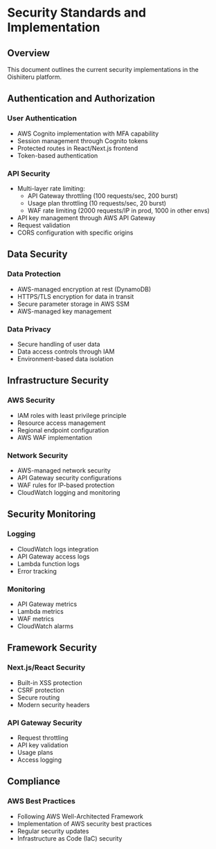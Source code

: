 # Security Standards and Implementation

## Overview

This document outlines the current security implementations in the Oishiiteru platform.

## Authentication and Authorization

### User Authentication

- AWS Cognito implementation with MFA capability
- Session management through Cognito tokens
- Protected routes in React/Next.js frontend
- Token-based authentication

### API Security

- Multi-layer rate limiting:
    - API Gateway throttling (100 requests/sec, 200 burst)
    - Usage plan throttling (10 requests/sec, 20 burst)
    - WAF rate limiting (2000 requests/IP in prod, 1000 in other envs)
- API key management through AWS API Gateway
- Request validation
- CORS configuration with specific origins

## Data Security

### Data Protection

- AWS-managed encryption at rest (DynamoDB)
- HTTPS/TLS encryption for data in transit
- Secure parameter storage in AWS SSM
- AWS-managed key management

### Data Privacy

- Secure handling of user data
- Data access controls through IAM
- Environment-based data isolation

## Infrastructure Security

### AWS Security

- IAM roles with least privilege principle
- Resource access management
- Regional endpoint configuration
- AWS WAF implementation

### Network Security

- AWS-managed network security
- API Gateway security configurations
- WAF rules for IP-based protection
- CloudWatch logging and monitoring

## Security Monitoring

### Logging

- CloudWatch logs integration
- API Gateway access logs
- Lambda function logs
- Error tracking

### Monitoring

- API Gateway metrics
- Lambda metrics
- WAF metrics
- CloudWatch alarms

## Framework Security

### Next.js/React Security

- Built-in XSS protection
- CSRF protection
- Secure routing
- Modern security headers

### API Gateway Security

- Request throttling
- API key validation
- Usage plans
- Access logging

## Compliance

### AWS Best Practices

- Following AWS Well-Architected Framework
- Implementation of AWS security best practices
- Regular security updates
- Infrastructure as Code (IaC) security
